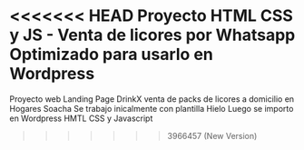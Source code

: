 <<<<<<< HEAD
Proyecto HTML CSS y JS - Venta de licores por Whatsapp
Optimizado para usarlo en Wordpress
=======
Proyecto web Landing Page
DrinkX venta de packs de licores a domicilio en Hogares Soacha
Se trabajo inicalmente con plantilla Hielo 
Luego se importo en Wordpress
HMTL CSS y Javascript
>>>>>>> 3966457 (New Version)
